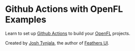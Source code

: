 # Github Actions with OpenFL Examples

Learn to set up [Github Actions](https://github.com/actions/) to build your [OpenFL](https://openfl.org/) projects.

Created by [Josh Tynjala](https://twitter.com/joshtynjala), the author of [Feathers UI](https://feathersui.com/).

